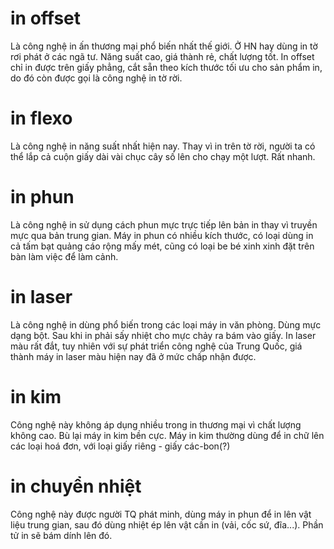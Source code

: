 # in offset
Là công nghệ in ấn thương mại phổ biến nhất thế giới. Ở HN hay dùng in tờ rơi phát ở các ngã tư. Năng suất cao, giá thành rẻ, chất lượng tốt. In offset chỉ in được trên giấy phẳng, cắt sẵn theo kích thước tối ưu cho sản phẩm in, do đó còn được gọi là công nghệ in tờ rời.

# in flexo
Là công nghệ in năng suất nhất hiện nay. Thay vì in trên tờ rời, người ta có thể lắp cả cuộn giấy dài vài chục cây số lên cho chạy một lượt. Rất nhanh.

# in phun
Là công nghệ in sử dụng cách phun mực trực tiếp lên bản in thay vì truyền mực qua bản trung gian. Máy in phun có nhiều kích thước, có loại dùng in cả tấm bạt quảng cáo rộng mấy mét, cũng có loại be bé xinh xinh đặt trên bàn làm việc để làm cảnh.

# in laser
Là công nghệ in dùng phổ biến trong các loại máy in văn phòng. Dùng mực dạng bột. Sau khi in phải sấy nhiệt cho mực chảy ra bám vào giấy. In laser màu rất đắt, tuy nhiên với sự phát triển công nghệ của Trung Quốc, giá thành máy in laser màu hiện nay đã ở mức chấp nhận được.

# in kim
Công nghệ này không áp dụng nhiều trong in thương mại vì chất lượng không cao. Bù lại máy in kim bền cực. Máy in kim thường dùng để in chữ lên các loại hoá đơn, với loại giấy riêng - giấy các-bon(?)

# in chuyển nhiệt
Công nghệ này được người TQ phát minh, dùng máy in phun để in lên vật liệu trung gian, sau đó dùng nhiệt ép lên vật cần in (vải, cốc sứ, đĩa...). Phần tử in sẽ bám dính lên đó.

